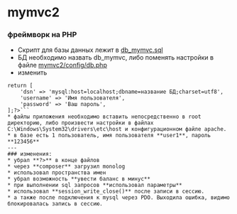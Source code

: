 # mymvc2
### фреймворк на PHP

* Скрипт для базы данных лежит в [db_mymvc.sql](https://github.com/yelzhx/mymvc2/blob/master/db_mymvc.sql)
* БД необходимо назвать db_mymvc, либо поменять настройки в файле [mymvc2/config/db.php](https://github.com/yelzhx/mymvc2/blob/master/config/db.php)
* изменить 
```php<?php
return [
    'dsn' => 'mysql:host=localhost;dbname=название БД;charset=utf8',
    'username' => 'Имя пользователя',
    'password' => 'Ваш пароль',
];?>```
* файлы приложения необходимо вставить непосредственно в root директорию, либо произвести настройки в файлах C:\Windows\System32\drivers\etc\host и конфигурационном файле apache.
* в базе есть 1 пользователь, имя пользователя **user1**, пароль **123456**
---
### изменения:
* убрал **?>** в конце файлов
* через **composer** загрузил monolog
* использовал пространства имен
* убрал возможность **увести баланс в минус**
* при выполнении sql запросов **использовал параметры**
* использовал **session_write_close()** после записи в сессию. 
* а также после подключения к mysql через PDO. Выходила ошибка, видимо блокировалась запись в сессию.
